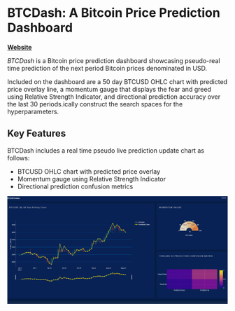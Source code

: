# BTCDash: A Bitcoin Price Prediction Dashboard



[**Website**](https://dry-shore-97069.herokuapp.com/)

*BTCDash* is a Bitcoin price prediction dashboard showcasing pseudo-real time prediction of 
the next period Bitcoin prices denominated in USD. 

Included on the dashboard are a 50 day
BTCUSD OHLC chart with predicted price overlay line, a momentum gauge that displays the fear
and greed using Relative Strength Indicator, and directional prediction accuracy over the 
last 30 periods.ically construct the search spaces for the hyperparameters.


## Key Features

BTCDash includes a real time pseudo live prediction update chart as follows:

- BTCUSD OHLC chart with predicted price overlay
- Momentum gauge using Relative Strength Indicator
- Directional prediction confusion metrics

![alt text](app/assets/btcdash1.gif)
